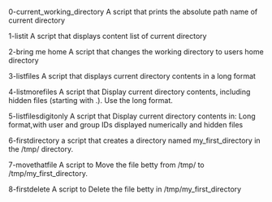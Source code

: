 0-current_working_directory
A script that prints the absolute path name of current directory

1-listit
A script that displays content list of current directory

2-bring me home
A script that changes the working directory to users home directory

3-listfiles 
A script that displays current directory contents in a long format

4-listmorefiles
A script that Display current directory contents, including hidden files (starting with .). Use the long format.

5-listfilesdigitonly
A script that Display current directory contents in:
Long format,with user and group IDs displayed numerically and hidden files

6-firstdirectory
a script that creates a directory named my_first_directory in the /tmp/ directory.

7-movethatfile
A script to Move the file betty from /tmp/ to /tmp/my_first_directory.

8-firstdelete
A script to Delete the file betty in /tmp/my_first_directory
 
